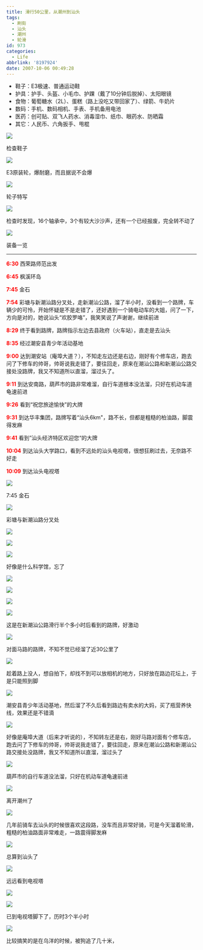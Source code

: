 ```yaml
---
title: 滑行50公里，从潮州到汕头
tags:
  - 刷街
  - 汕头
  - 潮州
  - 轮滑
id: 973
categories:
  - Life
abbrlink: '8197924'
date: 2007-10-06 00:49:28
---
```


* 鞋子：E3极速、普通运动鞋
* 护具：护手、头盔、小毛巾、护踝（戴了10分钟后脱掉）、太阳眼镜
* 食物：葡萄糖水（2L）、蛋糕（路上没吃又带回家了）、绿箭、牛奶片
* 数码：手机、数码相机、手表、手机备用电池
* 医药：创可贴、双飞人药水、消毒湿巾、纸巾、眼药水、防晒霜
* 其它：人民币、六角扳手、甩棍

![](/images/2007/10/06_200710060050481704_12760.jpg)

检查鞋子
<!--more-->
![](/images/2007/10/200710060051484105.jpg)

E3原装轮，爆耐磨，而且据说不会爆

![](/images/2007/10/200710060052293145.jpg)

轮子特写

![](/images/2007/10/200710060052427455.jpg)

检查时发现，16个轴承中，3个有较大沙沙声，还有一个已经报废，完全转不动了

![](/images/2007/10/200710060053365032.jpg)

装备一览

----------------------------------------------------------------------------------------------

**<font color="#ff0000">6:30</font>** 西荣路师范出发

<font color="#ff0000">**6:45**</font> 枫溪环岛

<font color="#ff0000">**7:45**</font> 金石

<font color="#ff0000">**7:54**</font> 彩塘与新潮汕路分叉处，走新潮汕公路，溜了半小时，没看到一个路牌，车辆少的可怜，开始怀疑是不是走错了，还好遇到一个骑电动车的大姐，问了一下，方向是对的，她说汕头&ldquo;欢胶罗咯&rdquo;，我笑笑说了声谢谢，继续前进

<font color="#ff0000">**8:29**</font> 终于看到路牌，路牌指示左边去县政府（火车站），直走是去汕头

<font color="#ff0000">**8:35**</font> 经过潮安县青少年活动基地

<font color="#ff0000">**9:00**</font> 达到潮安站（庵埠大道？），不知走左边还是右边，刚好有个修车店，跑去问了下修车的帅哥，帅哥说我走错了，要往回走，原来在潮汕公路和新潮汕公路交接处没路牌，我又不知道所以直溜，溜过头了。

<font color="#ff0000">**9:11**</font> 到达安南路，葫芦市的路非常难溜，自行车道根本没法溜，只好在机动车道龟速前进

<font color="#ff0000">**9:26**</font> 看到&ldquo;祝您旅途愉快&rdquo;的大牌

<font color="#ff0000">**9:31**</font> 到达华丰集团，路牌写着&ldquo;汕头6km&quot;，路不长，但都是粗糙的柏油路，脚震得发麻

<font color="#ff0000">**9:41**</font> 看到&rdquo;汕头经济特区欢迎您&ldquo;的大牌

<font color="#ff0000">**10:04**</font> 到达汕头大学路口，看到不远处的汕头电视塔，很想狂刷过去，无奈路不好走

<font color="#ff0000">**10:09**</font> 到达汕头电视塔

![](/images/2007/10/06_200710060057253766_12761.jpg)

7:45 金石

![](/images/2007/10/200710060059035101.jpg)

彩塘与新潮汕路分叉处

![](/images/2007/10/200710060059455813.jpg)

![](/images/2007/10/200710060100055011.jpg)

![](/images/2007/10/200710060100322382.jpg)

好像是什么科学馆，忘了

![](/images/2007/10/200710060101347425.jpg)

![](/images/2007/10/200710060101450532.jpg)

![](/images/2007/10/200710060101552284.jpg)

![](/images/2007/10/200710060102204064.jpg)

这是在新潮汕公路滑行半个多小时后看到的路牌，好激动

![](/images/2007/10/200710060102332374.jpg)

对面马路的路牌，不知不觉已经溜了近30公里了

![](/images/2007/10/200710060103454844.jpg)

趁着路上没人，想自拍下，却找不到可以放相机的地方，只好放在路边花坛上，于是只能照到脚

![](/images/2007/10/200710060104477285.jpg)

潮安县青少年活动基地，然后溜了不久后看到路边有卖水的大妈，买了瓶营养快线，效果还是不错滴

![](/images/2007/10/200710060106478287.jpg)

好像是庵埠大道（后来才听说的），不知转左还是右，刚好马路对面有个修车店，跑去问了下修车的帅哥，帅哥说我走错了，要往回走，原来在潮汕公路和新潮汕公路交接处没路牌，我又不知道所以直溜，溜过头了

![](/images/2007/10/200710060108486155.jpg)

葫芦市的自行车道没法溜，只好在机动车道龟速前进

![](/images/2007/10/200710060109361022.jpg)

离开潮州了

![](/images/2007/10/200710060110036086.jpg)

几年前骑车去汕头的时候很喜欢这段路，没车而且非常好骑，可是今天溜着轮滑，粗糙的柏油路面非常难走，一路震得脚发麻

![](/images/2007/10/200710060111390622.jpg)

总算到汕头了

![](/images/2007/10/200710060112131523.jpg)

远远看到电视塔

![](/images/2007/10/200710060112375242.jpg)

![](/images/2007/10/200710060113328453.jpg)

已到电视塔脚下了，历时3个半小时

![](/images/2007/10/200710060113588436.jpg)

比较搞笑的是在乌洋的时候，被狗追了几十米，